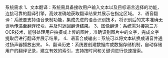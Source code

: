 系统需求
1、文本翻译：系统需具备接收用户输入文本以及目标语言选择的功能，连接可靠的翻译引擎，高效准确地获取翻译结果并展示在指定区域。
2、语音翻译：系统要支持语音录制功能，集成先进的语音识别技术，将识别后的文本准确无误地传递至翻译模块，并及时返回翻译结果。
3、图像翻译：系统需对接第三方OCR技术，能够处理用户拍摄或上传的图片，准确识别图片中的文字，完成文字提取后进行翻译并展示结果。
4、语音合成输出：系统可以将文本转换成语音并通过扬声器播放出来。
5、翻译历史：系统要创建数据库或数据存储机制，自动存储用户的翻译记录，建立有效的索引，支持按时间和关键词进行快速搜索。